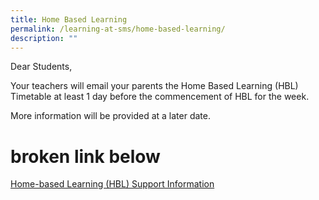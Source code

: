 ```yaml
---
title: Home Based Learning
permalink: /learning-at-sms/home-based-learning/
description: ""
---
```

Dear Students,

Your teachers will email your parents the Home Based Learning (HBL) Timetable at least 1 day before the commencement of HBL for the week.

More information will be provided at a later date.

  
# broken link below
  

[Home-based Learning (HBL) Support Information](https://stmargaretspri.moe.edu.sg/learning-at-smps/home-based-learning/hbl-support-information)